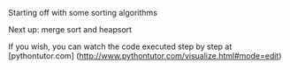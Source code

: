 Starting off with some sorting algorithms

Next up:  merge sort and heapsort

If you wish, you can watch the code executed step by step at [pythontutor.com] (http://www.pythontutor.com/visualize.html#mode=edit)
